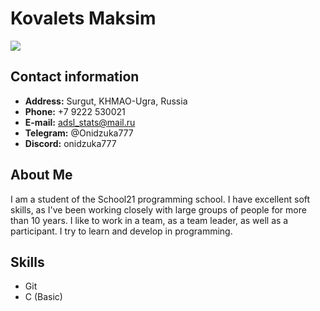 # Kovalets Maksim

![](https://i.ibb.co/c1qq718/photo1512770-457244558.jpg)
## Contact information

* **Address:** Surgut, KHMAO-Ugra, Russia
* **Phone:** +7 9222 530021
* **E-mail:** adsl_stats@mail.ru
* **Telegram:** @Onidzuka777
* **Discord:** onidzuka777

## About Me

I am a student of the School21 programming school. I have excellent soft skills, as I've been working closely with large groups of people for more than 10 years. I like to work in a team, as a team leader, as well as a participant. I try to learn and develop in programming. 

## Skills

* Git
* C (Basic)